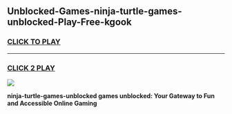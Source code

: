 
## Unblocked-Games-ninja-turtle-games-unblocked-Play-Free-kgook
<h3>
<a href="https://premium76.site?title=ninja-turtle-games-unblocked&ref=10A">CLICK TO PLAY</a></h3>
<hr>

<h3>
<a href="https://premium76.site?title=ninja-turtle-games-unblocked&ref=10A">CLICK 2 PLAY</a>
  
</h3>

<a href="https://premium76.site?title=ninja-turtle-games-unblocked&ref=10A"><img src="https://clearcache.store/games.png"></a>


**ninja-turtle-games-unblocked games unblocked: Your Gateway to Fun and Accessible Online Gaming**
